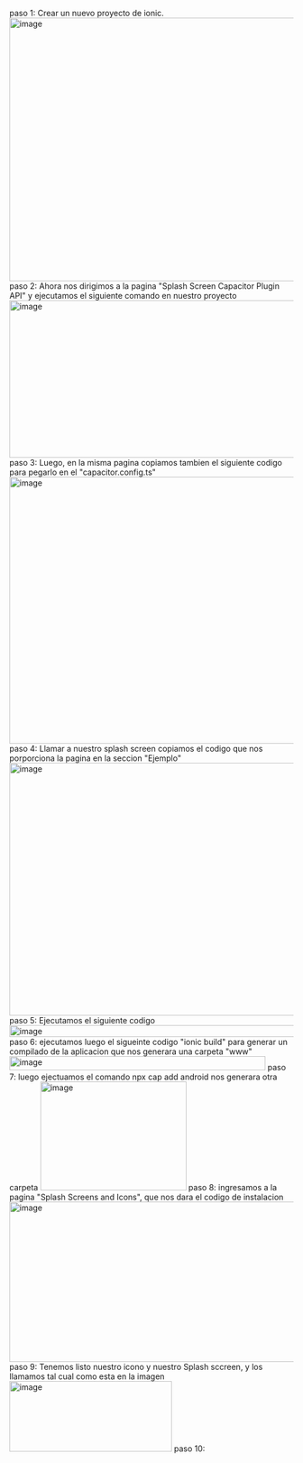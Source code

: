 paso 1: Crear un nuevo proyecto de ionic.
<img width="933" height="467" alt="image" src="https://github.com/user-attachments/assets/84ba6002-2591-468e-9c64-6c1956d85aca" />
paso 2: Ahora nos dirigimos a la pagina "Splash Screen Capacitor Plugin API" y ejecutamos el siguiente comando en nuestro proyecto
<img width="832" height="279" alt="image" src="https://github.com/user-attachments/assets/40e392e5-dff5-4f77-b781-09897ccd7531" />
paso 3: Luego, en la misma pagina copiamos tambien el siguiente codigo para pegarlo en el "capacitor.config.ts"
<img width="793" height="473" alt="image" src="https://github.com/user-attachments/assets/50c306c8-a2b1-4007-9b42-a9ea3f1fe342" />
paso 4: Llamar a nuestro splash screen copiamos el codigo que nos porporciona la pagina en la seccion "Ejemplo"
<img width="580" height="448" alt="image" src="https://github.com/user-attachments/assets/9a46f6eb-2494-4e19-8e3b-fdd422cc38b9" />
paso 5: Ejecutamos el siguiente codigo
<img width="580" height="21" alt="image" src="https://github.com/user-attachments/assets/e85f197e-4d1c-4423-9862-0a1b47903614" />
paso 6: ejecutamos luego el sigueinte codigo "ionic build" para generar un compilado de la aplicacion que nos generara una carpeta "www"
<img width="454" height="25" alt="image" src="https://github.com/user-attachments/assets/7674a62f-fc20-4d7b-8050-592e9a267168" />
paso 7: luego ejectuamos el comando npx cap add android nos generara otra carpeta
<img width="259" height="193" alt="image" src="https://github.com/user-attachments/assets/f072fffe-d1ec-4cf9-a5e3-c4128d25e703" />
paso 8: ingresamos a la pagina "Splash Screens and Icons", que nos dara el codigo de instalacion
<img width="828" height="284" alt="image" src="https://github.com/user-attachments/assets/adfd7638-ff23-4d93-b8a9-ce990dc9983a" />
paso 9: Tenemos listo nuestro icono y nuestro Splash sccreen, y los llamamos tal cual como esta en la imagen
<img width="288" height="125" alt="image" src="https://github.com/user-attachments/assets/2ec3cba8-9c94-4b2f-b057-6a1ec438a4c9" />
paso 10:

